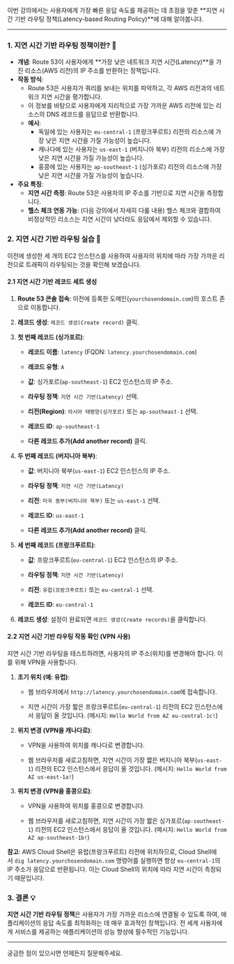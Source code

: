 
이번 강의에서는 사용자에게 가장 빠른 응답 속도를 제공하는 데 초점을 맞춘 **지연 시간 기반 라우팅 정책(Latency-based Routing Policy)**에 대해 알아봅니다.

---

### 1. 지연 시간 기반 라우팅 정책이란? 🤔

- **개념**: Route 53이 사용자에게 **가장 낮은 네트워크 지연 시간(Latency)**을 가진 리소스(AWS 리전)의 IP 주소를 반환하는 정책입니다.
- **작동 방식**:
    - Route 53은 사용자가 쿼리를 보내는 위치를 파악하고, 각 AWS 리전과의 네트워크 지연 시간을 평가합니다.
    - 이 정보를 바탕으로 사용자에게 지리적으로 가장 가까운 AWS 리전에 있는 리소스의 DNS 레코드를 응답으로 반환합니다.
    - **예시**:
        - 독일에 있는 사용자는 `eu-central-1` (프랑크푸르트) 리전의 리소스에 가장 낮은 지연 시간을 가질 가능성이 높습니다.
        - 캐나다에 있는 사용자는 `us-east-1` (버지니아 북부) 리전의 리소스에 가장 낮은 지연 시간을 가질 가능성이 높습니다.
        - 홍콩에 있는 사용자는 `ap-southeast-1` (싱가포르) 리전의 리소스에 가장 낮은 지연 시간을 가질 가능성이 높습니다.
- **주요 특징**:
    - **지연 시간 측정**: Route 53은 사용자의 IP 주소를 기반으로 지연 시간을 측정합니다.
    - **헬스 체크 연동 가능**: (다음 강의에서 자세히 다룰 내용) 헬스 체크와 결합하여 비정상적인 리소스는 지연 시간이 낮더라도 응답에서 제외할 수 있습니다.

### 2. 지연 시간 기반 라우팅 실습 🧪

이전에 생성한 세 개의 EC2 인스턴스를 사용하여 사용자의 위치에 따라 가장 가까운 리전으로 트래픽이 라우팅되는 것을 확인해 보겠습니다.

#### 2.1 지연 시간 기반 레코드 세트 생성

1. **Route 53 콘솔 접속**: 이전에 등록한 도메인(`yourchosendomain.com`)의 호스트 존으로 이동합니다.
    
2. **레코드 생성**: `레코드 생성(Create record)` 클릭.
    
3. **첫 번째 레코드 (싱가포르)**:
    
    - **레코드 이름**: `latency` (FQDN: `latency.yourchosendomain.com`)
        
    - **레코드 유형**: `A`
        
    - **값**: 싱가포르(`ap-southeast-1`) EC2 인스턴스의 IP 주소.
        
    - **라우팅 정책**: `지연 시간 기반(Latency)` 선택.
        
    - **리전(Region)**: `아시아 태평양(싱가포르)` 또는 `ap-southeast-1` 선택.
        
    - **레코드 ID**: `ap-southeast-1`
        
    - **다른 레코드 추가(Add another record)** 클릭.
        
4. **두 번째 레코드 (버지니아 북부)**:
    
    - **값**: 버지니아 북부(`us-east-1`) EC2 인스턴스의 IP 주소.
        
    - **라우팅 정책**: `지연 시간 기반(Latency)`
        
    - **리전**: `미국 동부(버지니아 북부)` 또는 `us-east-1` 선택.
        
    - **레코드 ID**: `us-east-1`
        
    - **다른 레코드 추가(Add another record)** 클릭.
        
5. **세 번째 레코드 (프랑크푸르트)**:
    
    - **값**: 프랑크푸르트(`eu-central-1`) EC2 인스턴스의 IP 주소.
        
    - **라우팅 정책**: `지연 시간 기반(Latency)`
        
    - **리전**: `유럽(프랑크푸르트)` 또는 `eu-central-1` 선택.
        
    - **레코드 ID**: `eu-central-1`
        
6. **레코드 생성**: 설정이 완료되면 `레코드 생성(Create records)`을 클릭합니다.
    

#### 2.2 지연 시간 기반 라우팅 작동 확인 (VPN 사용)

지연 시간 기반 라우팅을 테스트하려면, 사용자의 IP 주소(위치)를 변경해야 합니다. 이를 위해 VPN을 사용합니다.

1. **초기 위치 (예: 유럽)**:
    
    - 웹 브라우저에서 `http://latency.yourchosendomain.com`에 접속합니다.
        
    - 지연 시간이 가장 짧은 프랑크푸르트(`eu-central-1`) 리전의 EC2 인스턴스에서 응답이 올 것입니다. (메시지: `Hello World from AZ eu-central-1c!`)
        
2. **위치 변경 (VPN을 캐나다로)**:
    
    - VPN을 사용하여 위치를 캐나다로 변경합니다.
        
    - 웹 브라우저를 새로고침하면, 지연 시간이 가장 짧은 버지니아 북부(`us-east-1`) 리전의 EC2 인스턴스에서 응답이 올 것입니다. (메시지: `Hello World from AZ us-east-1a!`)
        
3. **위치 변경 (VPN을 홍콩으로)**:
    
    - VPN을 사용하여 위치를 홍콩으로 변경합니다.
        
    - 웹 브라우저를 새로고침하면, 지연 시간이 가장 짧은 싱가포르(`ap-southeast-1`) 리전의 EC2 인스턴스에서 응답이 올 것입니다. (메시지: `Hello World from AZ ap-southeast-1b!`)
        

**참고**: AWS Cloud Shell은 유럽(프랑크푸르트) 리전에 위치하므로, Cloud Shell에서 `dig latency.yourchosendomain.com` 명령어를 실행하면 항상 `eu-central-1`의 IP 주소가 응답으로 반환됩니다. 이는 Cloud Shell의 위치에 따라 지연 시간이 측정되기 때문입니다.

### 3. 결론 💡

**지연 시간 기반 라우팅 정책**은 사용자가 가장 가까운 리소스에 연결될 수 있도록 하여, 애플리케이션의 응답 속도를 최적화하는 데 매우 효과적인 정책입니다. 전 세계 사용자에게 서비스를 제공하는 애플리케이션의 성능 향상에 필수적인 기능입니다.

---

궁금한 점이 있으시면 언제든지 질문해주세요.